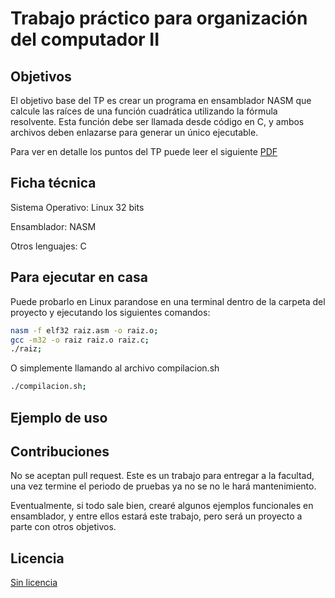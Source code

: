 # Trabajo práctico para organización del computador II

## Objetivos
El objetivo base del TP es crear un programa en ensamblador NASM que calcule las raíces de una función cuadrática utilizando la fórmula resolvente. Esta función debe ser llamada desde código en C, y ambos archivos deben enlazarse para generar un único ejecutable.

Para ver en detalle los puntos del TP puede leer el siguiente [PDF](https://github.com/Ging1991/ORGA2_TP1/blob/master/TP%20I%20-%20Formula%20resolvente.pdf)
## Ficha técnica
Sistema Operativo: Linux 32 bits

Ensamblador: NASM

Otros lenguajes: C

## Para ejecutar en casa
Puede probarlo en Linux parandose en una terminal dentro de la carpeta del proyecto y ejecutando los siguientes comandos:
```bash
nasm -f elf32 raiz.asm -o raiz.o;
gcc -m32 -o raiz raiz.o raiz.c;
./raiz;
```
O simplemente llamando al archivo compilacion.sh
```bash
./compilacion.sh;
```
## Ejemplo de uso

## Contribuciones
No se aceptan pull request. Este es un trabajo para entregar a la facultad, una vez termine el periodo de pruebas ya no se no le hará mantenimiento.

Eventualmente, si todo sale bien, crearé algunos ejemplos funcionales en ensamblador, y entre ellos estará este trabajo, pero será un proyecto a parte con otros objetivos.
## Licencia
[Sin licencia](https://choosealicense.com/licenses/unlicense/)

